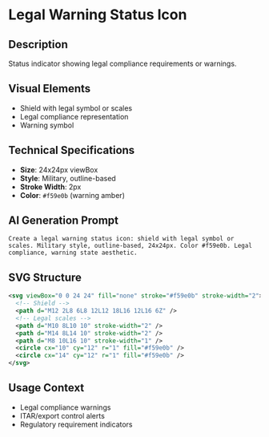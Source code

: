 # Legal Warning Status Icon

## Description
Status indicator showing legal compliance requirements or warnings.

## Visual Elements
- Shield with legal symbol or scales
- Legal compliance representation
- Warning symbol

## Technical Specifications
- **Size**: 24x24px viewBox
- **Style**: Military, outline-based
- **Stroke Width**: 2px
- **Color**: `#f59e0b` (warning amber)

## AI Generation Prompt
```
Create a legal warning status icon: shield with legal symbol or scales. Military style, outline-based, 24x24px. Color #f59e0b. Legal compliance, warning state aesthetic.
```

## SVG Structure
```svg
<svg viewBox="0 0 24 24" fill="none" stroke="#f59e0b" stroke-width="2">
  <!-- Shield -->
  <path d="M12 2L8 6L8 12L12 18L16 12L16 6Z" />
  <!-- Legal scales -->
  <path d="M10 8L10 10" stroke-width="2" />
  <path d="M14 8L14 10" stroke-width="2" />
  <path d="M8 10L16 10" stroke-width="1" />
  <circle cx="10" cy="12" r="1" fill="#f59e0b" />
  <circle cx="14" cy="12" r="1" fill="#f59e0b" />
</svg>
```

## Usage Context
- Legal compliance warnings
- ITAR/export control alerts
- Regulatory requirement indicators
